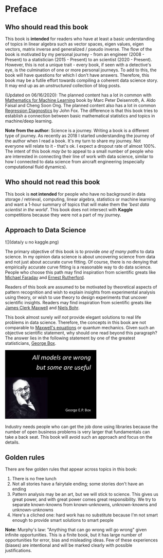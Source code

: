 # Preface

## Who should read this book

This book is **intended** for readers who have at least a basic understanding of topics in linear algebra such as vector spaces, eigen values, eigen vectors, matrix inverse and generalized / pseudo inverse. The flow of the book is motivated by my personal journey - from an engineer (2008 - Present) to a statistician (2015 - Present) to an scientist (2020 - Present). However, this is not a unique trait - every book, if seen with a detective's eye, is the culmination of one or more personal journeys. To add to this, the book will have questions for which I don't have answers. Therefore, this book may be a futile effort towards compiling a coherent data science story. It may end up as an *unstructured* collection of blog posts.

(Updated on 06/16/2020): The planned content has a lot in common with [Mathematics for Machine Learning](https://mml-book.github.io/) book by Marc Peter Deisenroth, A. Aldo Faisal and Cheng Soon Ong. The planned content also has a lot in common [Regression Diagnostics](https://us.sagepub.com/en-us/nam/book/regression-diagnostics) by John Fox. The difference is that this book tries to establish a connection between basic mathematical statistics and topics in machine/deep learning.

**Note from the author:** Science is a journey. Writing a book is a different type of journey. As recently as 2018 I started understanding the journey of the author when I read a book. It's my turn to share my journey. Not everyone will relate to it - that's ok. I expect a dropout rate of almost 100%. The intent of this book *may be* to appeal to a small number of people who are interested in connecting their line of work with data science, similar to how I connected to data science from aircraft engineering (especially computational fluid dynamics).

## Who should not read this book

This book is **not intended** for people who have no background in data storage / retrieval, computing, linear algebra, statistics or machine learning and want a 1-hour summary of topics that will make them the '*best data scientist in the world*'. This book does not intersect with **Kaggle** competitions because they were not a part of my journey.

## Approach to Data Science

![](data/y u no kaggle.png)

The primary objective of this book is to provide *one of many paths* to data science. In my opinion data science is about uncovering science from data and not just about accurate curve fitting. Of course, there is no denying that empirically accurate curve fitting is a reasonable way to do data science. People who choose this path may find inspiration from scientific greats like [Michael Faraday](https://en.wikipedia.org/wiki/Michael_Faraday) and [Ernest Rutherford](https://en.wikipedia.org/wiki/Ernest_Rutherford).

Readers of this book are assumed to be motivated by theoretical aspects of pattern recognition and wish to explain insights from experimental analysis using theory, or wish to use theory to design experiments that uncover scientific insights. Readers may find inspiration from scientific greats like [James Clerk Maxwell](https://en.wikipedia.org/wiki/James_Clerk_Maxwell) and [Niels Bohr](https://en.wikipedia.org/wiki/Niels_Bohr).

This book almost surely *will not* provide elegant solutions to real life problems in data science. Therefore, the concepts in this book are not comparable to [Maxwell's equations](https://en.wikipedia.org/wiki/Maxwell%27s_equations) or quantum mechanics. Given such an objective scientific statement, why should one read beyond this paragraph? The answer lies in the following statement by one of the greatest statisticians, [George Box](https://en.wikipedia.org/wiki/George_E._P._Box).

![](data/box_quote.jpg)

Industry needs people who can get the job done using libraries because the number of open business problems is very larger that fundamentals can take a back seat. This book will avoid such an approach and focus on the details.

## Golden rules

There are few golden rules that appear across topics in this book:

1. There is no free lunch
2. Not all stories have a fairytale ending; some stories don't have an ending
3. Pattern analysis may be an art, but we will stick to science. This gives us great power, and with great power comes great responsibility. We try to separate known-knowns from known-unknowns, unknown-knowns and unknown-unknowns
4. Here's a cliched one: hard work has no substitute because I'm not smart enough to provide smart solutions to smart people

**Note:** Murphy's law: "Anything that can go wrong will go wrong" given infinite opportunities. This is a finite book, but it has large number of opportunities for error, bias and misleading ideas. Few of these experiences (biases) are intentional and will be marked clearly with possible justifications.
